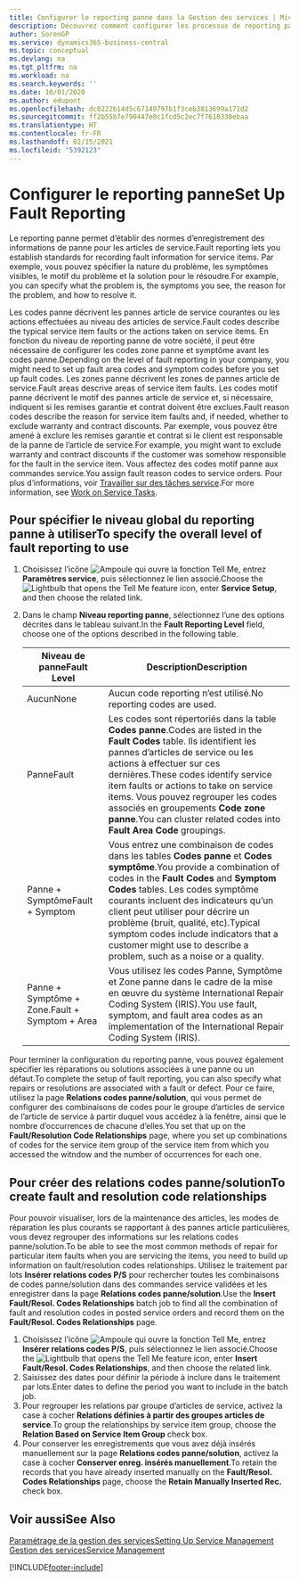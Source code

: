 ```yaml
---
title: Configurer le reporting panne dans la Gestion des services | Microsoft Docs
description: Découvrez comment configurer les processus de reporting panne.
author: SorenGP
ms.service: dynamics365-business-central
ms.topic: conceptual
ms.devlang: na
ms.tgt_pltfrm: na
ms.workload: na
ms.search.keywords: ''
ms.date: 10/01/2020
ms.author: edupont
ms.openlocfilehash: dc0222b14d5c67149797b1f3ceb3813699a171d2
ms.sourcegitcommit: ff2b55b7e790447e0c1fcd5c2ec7f7610338ebaa
ms.translationtype: HT
ms.contentlocale: fr-FR
ms.lasthandoff: 02/15/2021
ms.locfileid: "5392123"
---
```

# <a name="set-up-fault-reporting"></a><span data-ttu-id="1ff89-103">Configurer le reporting panne</span><span class="sxs-lookup"><span data-stu-id="1ff89-103">Set Up Fault Reporting</span></span>
<span data-ttu-id="1ff89-104">Le reporting panne permet d’établir des normes d’enregistrement des informations de panne pour les articles de service.</span><span class="sxs-lookup"><span data-stu-id="1ff89-104">Fault reporting lets you establish standards for recording fault information for service items.</span></span> <span data-ttu-id="1ff89-105">Par exemple, vous pouvez spécifier la nature du problème, les symptômes visibles, le motif du problème et la solution pour le résoudre.</span><span class="sxs-lookup"><span data-stu-id="1ff89-105">For example, you can specify what the problem is, the symptoms you see, the reason for the problem, and how to resolve it.</span></span>  

<span data-ttu-id="1ff89-106">Les codes panne décrivent les pannes article de service courantes ou les actions effectuées au niveau des articles de service.</span><span class="sxs-lookup"><span data-stu-id="1ff89-106">Fault codes describe the typical service item faults or the actions taken on service items.</span></span> <span data-ttu-id="1ff89-107">En fonction du niveau de reporting panne de votre société, il peut être nécessaire de configurer les codes zone panne et symptôme avant les codes panne.</span><span class="sxs-lookup"><span data-stu-id="1ff89-107">Depending on the level of fault reporting in your company, you might need to set up fault area codes and symptom codes before you set up fault codes.</span></span> <span data-ttu-id="1ff89-108">Les zones panne décrivent les zones de pannes article de service.</span><span class="sxs-lookup"><span data-stu-id="1ff89-108">Fault areas descrive areas of service item faults.</span></span> <span data-ttu-id="1ff89-109">Les codes motif panne décrivent le motif des pannes article de service et, si nécessaire, indiquent si les remises garantie et contrat doivent être exclues.</span><span class="sxs-lookup"><span data-stu-id="1ff89-109">Fault reason codes describe the reason for service item faults and, if needed, whether to exclude warranty and contract discounts.</span></span> <span data-ttu-id="1ff89-110">Par exemple, vous pouvez être amené à exclure les remises garantie et contrat si le client est responsable de la panne de l’article de service.</span><span class="sxs-lookup"><span data-stu-id="1ff89-110">For example, you might want to exclude warranty and contract discounts if the customer was somehow responsible for the fault in the service item.</span></span> <span data-ttu-id="1ff89-111">Vous affectez des codes motif panne aux commandes service.</span><span class="sxs-lookup"><span data-stu-id="1ff89-111">You assign fault reason codes to service orders.</span></span> <span data-ttu-id="1ff89-112">Pour plus d’informations, voir [Travailler sur des tâches service](service-how-to-work-on-service-tasks.md).</span><span class="sxs-lookup"><span data-stu-id="1ff89-112">For more information, see [Work on Service Tasks](service-how-to-work-on-service-tasks.md).</span></span>  

## <a name="to-specify-the-overall-level-of-fault-reporting-to-use"></a><span data-ttu-id="1ff89-113">Pour spécifier le niveau global du reporting panne à utiliser</span><span class="sxs-lookup"><span data-stu-id="1ff89-113">To specify the overall level of fault reporting to use</span></span>
1. <span data-ttu-id="1ff89-114">Choisissez l’icône ![Ampoule qui ouvre la fonction Tell Me](media/ui-search/search_small.png "Dites-moi ce que vous voulez faire"), entrez **Paramètres service**, puis sélectionnez le lien associé.</span><span class="sxs-lookup"><span data-stu-id="1ff89-114">Choose the ![Lightbulb that opens the Tell Me feature](media/ui-search/search_small.png "Tell me what you want to do") icon, enter **Service Setup**, and then choose the related link.</span></span>
2. <span data-ttu-id="1ff89-115">Dans le champ **Niveau reporting panne**, sélectionnez l’une des options décrites dans le tableau suivant.</span><span class="sxs-lookup"><span data-stu-id="1ff89-115">In the **Fault Reporting Level** field, choose one of the options described in the following table.</span></span>  

    |<span data-ttu-id="1ff89-116">**Niveau de panne**</span><span class="sxs-lookup"><span data-stu-id="1ff89-116">**Fault Level**</span></span>|<span data-ttu-id="1ff89-117">**Description**</span><span class="sxs-lookup"><span data-stu-id="1ff89-117">**Description**</span></span>|  
    |------------|-------------|  
    |<span data-ttu-id="1ff89-118">Aucun</span><span class="sxs-lookup"><span data-stu-id="1ff89-118">None</span></span> | <span data-ttu-id="1ff89-119">Aucun code reporting n’est utilisé.</span><span class="sxs-lookup"><span data-stu-id="1ff89-119">No reporting codes are used.</span></span>|  
    |<span data-ttu-id="1ff89-120">Panne</span><span class="sxs-lookup"><span data-stu-id="1ff89-120">Fault</span></span> | <span data-ttu-id="1ff89-121">Les codes sont répertoriés dans la table **Codes panne**.</span><span class="sxs-lookup"><span data-stu-id="1ff89-121">Codes are listed in the **Fault Codes** table.</span></span> <span data-ttu-id="1ff89-122">Ils identifient les pannes d’articles de service ou les actions à effectuer sur ces dernières.</span><span class="sxs-lookup"><span data-stu-id="1ff89-122">These codes identify service item faults or actions to take on service items.</span></span> <span data-ttu-id="1ff89-123">Vous pouvez regrouper les codes associés en groupements **Code zone panne**.</span><span class="sxs-lookup"><span data-stu-id="1ff89-123">You can cluster related codes into **Fault Area Code** groupings.</span></span>|  
    |<span data-ttu-id="1ff89-124">Panne + Symptôme</span><span class="sxs-lookup"><span data-stu-id="1ff89-124">Fault + Symptom</span></span> | <span data-ttu-id="1ff89-125">Vous entrez une combinaison de codes dans les tables **Codes panne** et **Codes symptôme**.</span><span class="sxs-lookup"><span data-stu-id="1ff89-125">You provide a combination of codes in the **Fault Codes** and **Symptom Codes** tables.</span></span> <span data-ttu-id="1ff89-126">Les codes symptôme courants incluent des indicateurs qu’un client peut utiliser pour décrire un problème (bruit, qualité, etc).</span><span class="sxs-lookup"><span data-stu-id="1ff89-126">Typical symptom codes include indicators that a customer might use to describe a problem, such as a noise or a quality.</span></span>|  
    |<span data-ttu-id="1ff89-127">Panne + Symptôme + Zone.</span><span class="sxs-lookup"><span data-stu-id="1ff89-127">Fault + Symptom + Area</span></span> | <span data-ttu-id="1ff89-128">Vous utilisez les codes Panne, Symptôme et Zone panne dans le cadre de la mise en œuvre du système International Repair Coding System (IRIS).</span><span class="sxs-lookup"><span data-stu-id="1ff89-128">You use fault, symptom, and fault area codes as an implementation of the International Repair Coding System (IRIS).</span></span>|  

<span data-ttu-id="1ff89-129">Pour terminer la configuration du reporting panne, vous pouvez également spécifier les réparations ou solutions associées à une panne ou un défaut.</span><span class="sxs-lookup"><span data-stu-id="1ff89-129">To complete the setup of fault reporting, you can also specify what repairs or resolutions are associated with a fault or defect.</span></span> <span data-ttu-id="1ff89-130">Pour ce faire, utilisez la page **Relations codes panne/solution**, qui vous permet de configurer des combinaisons de codes pour le groupe d’articles de service de l’article de service à partir duquel vous accédez à la fenêtre, ainsi que le nombre d’occurrences de chacune d’elles.</span><span class="sxs-lookup"><span data-stu-id="1ff89-130">You set that up on the **Fault/Resolution Code Relationships** page, where you set up combinations of codes for the service item group of the service item from which you accessed the witndow and the number of occurrences for each one.</span></span>

## <a name="to-create-fault-and-resolution-code-relationships"></a><span data-ttu-id="1ff89-131">Pour créer des relations codes panne/solution</span><span class="sxs-lookup"><span data-stu-id="1ff89-131">To create fault and resolution code relationships</span></span>
<!--this needs to go in a working with topic-->
<span data-ttu-id="1ff89-132">Pour pouvoir visualiser, lors de la maintenance des articles, les modes de réparation les plus courants se rapportant à des pannes article particulières, vous devez regrouper des informations sur les relations codes panne/solution.</span><span class="sxs-lookup"><span data-stu-id="1ff89-132">To be able to see the most common methods of repair for particular item faults when you are servicing the items, you need to build up information on fault/resolution codes relationships.</span></span> <span data-ttu-id="1ff89-133">Utilisez le traitement par lots **Insérer relations codes P/S** pour rechercher toutes les combinaisons de codes panne/solution dans des commandes service validées et les enregistrer dans la page **Relations codes panne/solution**.</span><span class="sxs-lookup"><span data-stu-id="1ff89-133">Use the **Insert Fault/Resol. Codes Relationships** batch job to find all the combination of fault and resolution codes in posted service orders and record them on the **Fault/Resol. Codes Relationships** page.</span></span>

1. <span data-ttu-id="1ff89-134">Choisissez l’icône ![Ampoule qui ouvre la fonction Tell Me](media/ui-search/search_small.png "Dites-moi ce que vous voulez faire"), entrez **Insérer relations codes P/S**, puis sélectionnez le lien associé.</span><span class="sxs-lookup"><span data-stu-id="1ff89-134">Choose the ![Lightbulb that opens the Tell Me feature](media/ui-search/search_small.png "Tell me what you want to do") icon, enter **Insert Fault/Resol. Codes Relationships**, and then choose the related link.</span></span>  
2. <span data-ttu-id="1ff89-135">Saisissez des dates pour définir la période à inclure dans le traitement par lots.</span><span class="sxs-lookup"><span data-stu-id="1ff89-135">Enter dates to define the period you want to include in the batch job.</span></span>  
3. <span data-ttu-id="1ff89-136">Pour regrouper les relations par groupe d’articles de service, activez la case à cocher **Relations définies à partir des groupes articles de service**.</span><span class="sxs-lookup"><span data-stu-id="1ff89-136">To group the relationships by service item group, choose the **Relation Based on Service Item Group** check box.</span></span>  
4. <span data-ttu-id="1ff89-137">Pour conserver les enregistrements que vous avez déjà insérés manuellement sur la page **Relations codes panne/solution**, activez la case à cocher **Conserver enreg. insérés manuellement**.</span><span class="sxs-lookup"><span data-stu-id="1ff89-137">To retain the records that you have already inserted manually on the **Fault/Resol. Codes Relationships** page, choose the **Retain Manually Inserted Rec.** check box.</span></span>  

## <a name="see-also"></a><span data-ttu-id="1ff89-138">Voir aussi</span><span class="sxs-lookup"><span data-stu-id="1ff89-138">See Also</span></span>
[<span data-ttu-id="1ff89-139">Paramétrage de la gestion des services</span><span class="sxs-lookup"><span data-stu-id="1ff89-139">Setting Up Service Management</span></span>](service-setup-service.md)  
[<span data-ttu-id="1ff89-140">Gestion des services</span><span class="sxs-lookup"><span data-stu-id="1ff89-140">Service Management</span></span>](service-service.md)  


[!INCLUDE[footer-include](includes/footer-banner.md)]